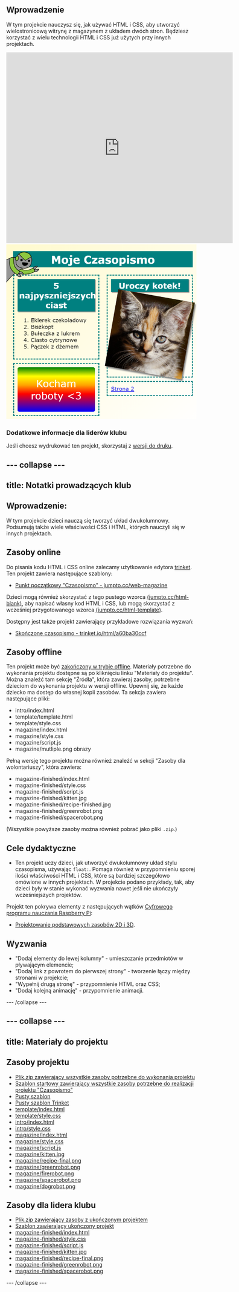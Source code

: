 ## Wprowadzenie

W tym projekcie nauczysz się, jak używać HTML i CSS, aby utworzyć wielostronicową witrynę z magazynem z układem dwóch stron. Będziesz korzystać z wielu technologii HTML i CSS już użytych przy innych projektach.

<div class="trinket">
  <iframe src="https://trinket.io/embed/html/a60ba30ccf?outputOnly=true&start=result" width="600" height="505" frameborder="0" marginwidth="0" marginheight="0" allowfullscreen>
  </iframe>
  <img src="images/magazine-final.png">
</div>

### Dodatkowe informacje dla liderów klubu

Jeśli chcesz wydrukować ten projekt, skorzystaj z [wersji do druku](https://projects.raspberrypi.org/pl-PL/projects/magazine/print).

--- collapse ---
---
title: Notatki prowadzących klub
---

## Wprowadzenie:

W tym projekcie dzieci nauczą się tworzyć układ dwukolumnowy. Podsumują także wiele właściwości CSS i HTML, których nauczyli się w innych projektach.

## Zasoby online

Do pisania kodu HTML i CSS online zalecamy użytkowanie edytora [trinket](https://trinket.io/). Ten projekt zawiera następujące szablony:

* [Punkt początkowy "Czasopismo" - jumpto.cc/web-magazine](http://jumpto.cc/web-magazine)

Dzieci mogą również skorzystać z tego pustego wzorca [(jumpto.cc/html-blank)](http://jumpto.cc/html-blank), aby napisać własny kod HTML i CSS, lub mogą skorzystać z wcześniej przygotowanego wzorca [(jumpto.cc/html-template)](http://jumpto.cc/html-template).

Dostępny jest także projekt zawierający przykładowe rozwiązania wyzwań:

* [Skończone czasopismo - trinket.io/html/a60ba30ccf](https://trinket.io/html/a60ba30ccf)

## Zasoby offline

Ten projekt może być [zakończony w trybie offline](https://www.codeclubprojects.org/en-GB/resources/webdev-working-offline/). Materiały potrzebne do wykonania projektu dostępne są po kliknięciu linku "Materiały do projektu". Można znaleźć tam sekcję "Źródła", która zawieraj zasoby, potrzebne dzieciom do wykonania projektu w wersji offline. Upewnij się, że każde dziecko ma dostęp do własnej kopii zasobów. Ta sekcja zawiera następujące pliki:

* intro/index.html
* template/template.html
* template/style.css
* magazine/index.html
* magazine/style.css
* magazine/script.js
* magazine/mutliple.png obrazy

Pełną wersję tego projektu można również znaleźć w sekcji "Zasoby dla wolontariuszy", która zawiera:

* magazine-finished/index.html
* magazine-finished/style.css
* magazine-finished/script.js
* magazine-finished/kitten.jpg
* magazine-finished/recipe-finished.jpg
* magazine-finished/greenrobot.png
* magazine-finished/spacerobot.png

(Wszystkie powyższe zasoby można również pobrać jako pliki `.zip`.)

## Cele dydaktyczne

* Ten projekt uczy dzieci, jak utworzyć dwukolumnowy układ stylu czasopisma, używając `float:`. Pomaga również w przypomnieniu sporej ilości właściwości HTML i CSS, które są bardziej szczegółowo omówione w innych projektach. W projekcie podano przykłady, tak, aby dzieci były w stanie wykonać wyzwania nawet jeśli nie ukończyły wcześniejszych projektów. 

Projekt ten pokrywa elementy z następujących wątków [Cyfrowego programu nauczania Raspberry Pi](https://rpf.io/curriculum):

* [Projektowanie podstawowych zasobów 2D i 3D](https://www.raspberrypi.org/curriculum/design/creator).

## Wyzwania

* "Dodaj elementy do lewej kolumny" - umieszczanie przedmiotów w pływającym elemencie;
* "Dodaj link z powrotem do pierwszej strony" - tworzenie łączy między stronami w projekcie;
* "Wypełnij drugą stronę" - przypomnienie HTML oraz CSS;
* "Dodaj kolejną animację" - przypomnienie animacji.

--- /collapse ---

--- collapse ---
---
title: Materiały do projektu
---

## Zasoby projektu

* [Plik.zip zawierający wszystkie zasoby potrzebne do wykonania projektu](resources/magazine-project-resources.zip)
* [Szablon startowy zawierający wszystkie zasoby potrzebne do realizacji projektu "Czasopismo"](http://jumpto.cc/web-magazine)
* [Pusty szablon](http://jumpto.cc/trinket-template)
* [Pusty szablon Trinket](http://jumpto.cc/trinket-blank)
* [template/index.html](resources/template-index.html)
* [template/style.css](resources/template-style.css)
* [intro/index.html](resources/intro-index.html)
* [intro/style.css](resources/intro-style.css)
* [magazine/index.html](resources/magazine-index.html)
* [magazine/style.css](resources/magazine-style.css)
* [magazine/script.js](resources/magazine-script.js)
* [magazine/kitten.jpg](resources/magazine-kitten.jpg)
* [magazine/recipe-final.png](resources/magazine-recipe-final.png)
* [magazine/greenrobot.png](resources/magazine-greenrobot.png)
* [magazine/firerobot.png](resources/magazine-firerobot.png)
* [magazine/spacerobot.png](resources/magazine-spacerobot.png)
* [magazine/dogrobot.png](resources/magazine-dogrobot.png)

## Zasoby dla lidera klubu

* [Plik.zip zawierający zasoby z ukończonym projektem](resources/magazine-volunteer-resources.zip)
* [Szablon zawierający ukończony projekt](https://trinket.io/html/a60ba30ccf)
* [magazine-finished/index.html](resources/magazine-finished-index.html)
* [magazine-finished/style.css](resources/magazine-finished-style.css)
* [magazine-finished/script.js](resources/magazine-finished-script.js)
* [magazine-finished/kitten.jpg](resources/magazine-finished-kitten.jpg)
* [magazine-finished/recipe-final.png](resources/magazine-finished-recipe-final.png)
* [magazine-finished/greenrobot.png](resources/magazine-finished-greenrobot.png)
* [magazine-finished/spacerobot.png](resources/magazine-finished-spacerobot.png)

--- /collapse ---